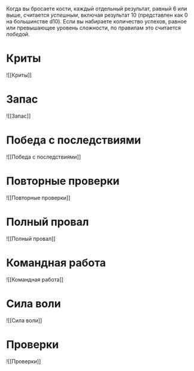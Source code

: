 Когда вы бросаете кости, каждый отдельный результат, равный 6 или выше, считается *успешным*, включая результат 10 (представлен как 0 на большинстве d10). Если вы набираете количество успехов, равное или превышающее уровень сложности, по правилам это считается *победой*.

# Криты

![[Криты]]

# Запас

![[Запас]]

# Победа с последствиями

![[Победа с последствиями]]

# Повторные проверки

![[Повторные проверки]]

# Полный провал

![[Полный провал]]

# Командная работа

![[Командная работа]]

# Сила воли

![[Сила воли]]

# Проверки

![[Проверки]]



